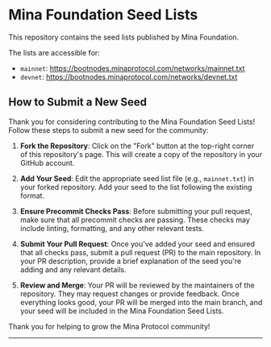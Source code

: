 # Mina Foundation Seed Lists

This repository contains the seed lists published by Mina Foundation.

The lists are accessible for:

- `mainnet`: https://bootnodes.minaprotocol.com/networks/mainnet.txt
- `devnet`: https://bootnodes.minaprotocol.com/networks/devnet.txt

## How to Submit a New Seed

Thank you for considering contributing to the Mina Foundation Seed Lists! Follow these steps to submit a new seed for the community:

1. **Fork the Repository**: Click on the "Fork" button at the top-right corner of this repository's page. This will create a copy of the repository in your GitHub account.

2. **Add Your Seed**: Edit the appropriate seed list file (e.g., `mainnet.txt`) in your forked repository. Add your seed to the list following the existing format.

3. **Ensure Precommit Checks Pass**: Before submitting your pull request, make sure that all precommit checks are passing. These checks may include linting, formatting, and any other relevant tests.

4. **Submit Your Pull Request**: Once you've added your seed and ensured that all checks pass, submit a pull request (PR) to the main repository. In your PR description, provide a brief explanation of the seed you're adding and any relevant details.

5. **Review and Merge**: Your PR will be reviewed by the maintainers of the repository. They may request changes or provide feedback. Once everything looks good, your PR will be merged into the main branch, and your seed will be included in the Mina Foundation Seed Lists.

Thank you for helping to grow the Mina Protocol community!

---
